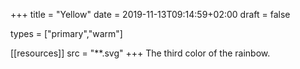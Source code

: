 +++
title           = "Yellow"
date            = 2019-11-13T09:14:59+02:00
draft           = false

types           = ["primary","warm"]
 
[[resources]]
  src  = "**.svg"
+++
The third color of the rainbow.
